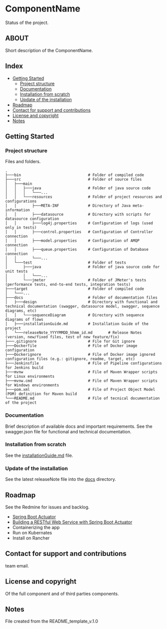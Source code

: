 # ComponentName
Status of the project.


## ABOUT
Short description of the ComponentName.


## Index
* [Getting Started](#getting-started)
	* [Project structure](#project-structure)
	* [Documentation](#documentation)
	* [Installation from scratch](#installation-from-scratch)
	* [Update of the installation](#update-of-the-installation)
* [Roadmap](#roadmap)
* [Contact for support and contributions](#contact-for-support-and-contributions)
* [License and copyright](#license-and-copyright)
* [Notes](#notes)


## Getting Started


### Project structure
Files and folders.

```
.
├───bin                              # Folder of compiled code
├───src                              # Folder of source files
│   ├───main                         
│   │   ├───java                     # Folder of java source code
│   │   │   └───...                  
│   │   └───resources                # Folder of project resources and configurations
│   │       ├───META-INF             # Directory of Java meta-information
│   │       ├───datasource			 # Directory with scripts for datasource configuration
│   │       ├───log4j.properties     # Configuration of logs (used only in tests)
│   │       ├───control.properties   # Configuration of Controller connection
│   │       ├───model.properties     # Configuration of AMQP connection
│   │       ├───queue.properties     # Configuration of Database connection
│   │       └───...                  
│   └───test                         # Folder of tests
│       ├───java                     # Folder of java source code for unit tests
│       │   └───...                  
│       └───jmeter                   # Folder of JMeter's tests (performance tests, end-to-end tests, integration tests)
├───target                           # Folder of compiled code
│   └───...                          
├───docs                             # Folder of documentation files
│   ├───design						 # Directory with functional and technical documentation (swagger, datasource model, swagger, sequence diagrams, etc)
│   │   └───sequenceDiagram			 # Directory with sequence diagrams of flows
│   ├───installationGuide.md		 # Installation Guide of the project
│   └───releaseNote_YYYYMMDD_hhmm_id.md       # Release Notes (version, new/fixed files, test of new feature/fix)
├───.gitignore                       # File for Git ignore
├───Dockerfile                       # File of Docker image configuration
├───Dockerignore                     # File of Docker image ignored configuration files (e.g.: gitignore, readme, target, etc)
├───Jenkinsfile                      # File of Pipeline configurations for Jenkins build
├───mvnw                             # File of Maven Wrapper scripts for Linux environments
├───mvnw.cmd                         # File of Maven Wrapper scripts for Windows environments
├───pom.xml                          # File of Project Object Model (POM) definition for Maven build
└───README.md                        # File of tecnical documentation of the project
```

### Documentation
Brief description of available docs and important requirements.
See the swagger.json file for functional and technical documentation.

### Installation from scratch
See the [installationGuide.md](docs/installationGuide.md) file.


### Update of the installation
See the latest releaseNote file into the [docs](docs/) directory.


## Roadmap
See the Redmine for issues and backlog.
* [Spring Boot Actuator](https://docs.spring.io/spring-boot/docs/2.6.3/reference/htmlsingle/#production-ready)
* [Building a RESTful Web Service with Spring Boot Actuator](https://spring.io/guides/gs/actuator-service/)
* Containerizing the app
* Run on Kubernates
* Install on Rancher


## Contact for support and contributions
team email.


## License and copyright
Of the full component and of third parties components.


## Notes
File created from the README_template_v.1.0